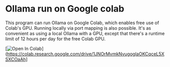 # Ollama run on Google colab

This program can run Ollama on Google Colab, which enables free use of Colab's GPU. Running locally via port mapping is also possible. It's as convenient as using a local Ollama with a GPU, except that there's a runtime limit of 12 hours per day for the free Colab GPU.

[![Open In Colab](https://colab.research.google.com/assets/colab-badge.svg)](https://colab.research.google.com/drive/1JNOrMvmkNvugoglaOKCqceL5XSXCOaAh]
